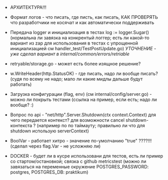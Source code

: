 - АРХИТЕКТУРА!!!

- Формат логов - что писать, где писть, как писать, КАК ПРОВЕРЯТЬ что разработчики не косячат и как автоматически поддерживать 

- Передача logger и инициализация в тестах log := logger.Sugar() (нормальна ли завязка на конкрентый логгер; есть ли какой-то вариант из zap для использования в тестах с упрощенной инициализацией см handler_test/TestPostUpdate.go) *УТОЧНЕНИЕ - уже сделал вариант в internal/common/errors/retriable*

- retryable/storage.go - может есть более изящное решение?

- w.WriteHeader(http.StatusOK) - где писать, надо ли вообще писать? (судя по всему не надо; мало ли какие мидлы дальше будут работать)

- Загрузка конфигурации (flag, env) (см internal/config/server.go) - можно ли покрыть тестами (ссылка на пример, если есть; надо ли вообще? :)

- Вопрос по api - "net/http".Server.Shutdown(ctx context.Context) для чего передается контекст? для возможности cancel shutdown-контекста ? (например по по таймауту; правильно ли что для shutdown использую serverContext)

- BoolVar - работает хитро - значение по-умолчанию "true" ????!!! (сделал через flag.Var - не усложняю ли)


- DOCKER - будет ли в кусре использовани для тестов, есть ли пример со стартом/остановкой; связка с github metricstest (можно ли завязаться на переменные окружение  POSTGRES_PASSWORD: postgres, POSTGRES_DB: praktikum)
